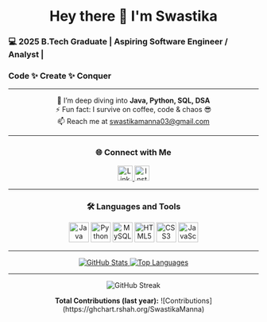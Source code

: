 <!-- PROFILE HEADER -->
<div>
<div align="center">
  <!--<img src="https://avatars.githubusercontent.com/u/your_user_id?v=4" alt="Swastika Manna" width="120" height="120" style="border-radius:50%;" />-->
  <h1>Hey there 👋 I'm Swastika</h1></div>
  <h3>💻 2025 B.Tech Graduate | Aspiring Software Engineer / Analyst |</h3> 
  <h3>Code ✨ Create ✨ Conquer</p>
</div>

---

<div align="center">
  🌱 I’m deep diving into <strong>Java, Python, SQL, DSA</strong><br>
  ⚡ Fun fact: I survive on coffee, code & chaos 😎<br>
  📫 Reach me at <a href="mailto:swastikamanna03@gmail.com">swastikamanna03@gmail.com</a>
</div>

---

<!-- CONNECT WITH ME -->
<h3 align="center">🌐 Connect with Me</h3>
<p align="center">
  <a href="https://www.linkedin.com/in/swastika-manna-22b31b281/" target="_blank">
    <img src="https://cdn.jsdelivr.net/npm/simple-icons@v8/icons/linkedin.svg" alt="LinkedIn" width="30" height="30"/>
  </a>
  <a href="https://instagram.com/hoomannotfound" target="_blank">
    <img src="https://cdn.jsdelivr.net/npm/simple-icons@v8/icons/instagram.svg" alt="Instagram" width="30" height="30"/>
  </a>
</p>

---

<!-- LANGUAGES & TOOLS -->
<h3 align="center">🛠️ Languages and Tools</h3>
<p align="center">
  <img src="https://cdn.jsdelivr.net/gh/devicons/devicon/icons/java/java-original.svg" alt="Java" width="40" height="40" />
  <img src="https://cdn.jsdelivr.net/gh/devicons/devicon/icons/python/python-original.svg" alt="Python" width="40" height="40" />
  <img src="https://cdn.jsdelivr.net/gh/devicons/devicon/icons/mysql/mysql-original.svg" alt="MySQL" width="40" height="40" />
  <img src="https://cdn.jsdelivr.net/gh/devicons/devicon/icons/html5/html5-original.svg" alt="HTML5" width="40" height="40" />
  <img src="https://cdn.jsdelivr.net/gh/devicons/devicon/icons/css3/css3-original.svg" alt="CSS3" width="40" height="40" />
  <img src="https://cdn.jsdelivr.net/gh/devicons/devicon/icons/javascript/javascript-original.svg" alt="JavaScript" width="40" height="40" />
</p>

---

<!-- GITHUB STATS & LANGUAGES CARD -->
<div align="center">
  <a href="https://github.com/SwastikaManna">
    <img src="https://github-readme-stats.vercel.app/api?username=SwastikaManna&show_icons=true&theme=dark&count_private=true" alt="GitHub Stats" />
  </a>
  <a href="https://github.com/SwastikaManna">
    <img src="https://github-readme-stats.vercel.app/api/top-langs/?username=SwastikaManna&layout=compact&theme=dark" alt="Top Languages" />
  </a>
</div>

---

<!-- CONTRIBUTIONS & STREAK -->
<div align="center">
  <img src="https://github-readme-streak-stats.herokuapp.com/?user=SwastikaManna&theme=dark" alt="GitHub Streak" />
  <p><strong>Total Contributions (last year):</strong> ![Contributions](https://ghchart.rshah.org/SwastikaManna)</p>
</div>
